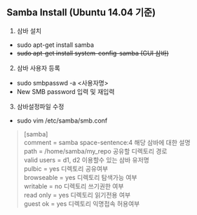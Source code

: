 ## Samba Install (Ubuntu 14.04 기준)
   
1. 삼바 설치
  * sudo apt-get install samba
  * ~~sudo apt-get install system-config-samba (GUI 삼바)~~   

2. 삼바 사용자 등록
  * sudo smbpasswd -a <사용자명>
  * New SMB password 입력 및 재입력 


3. 삼바설정파일 수정
  * sudo vim /etc/samba/smb.conf 
  
  > [samba]                      <br/>
  > comment = samba space-sentence:4 해당 삼바에 대한 설명  <br/>
  > path = /home/samba/my_repo   공유할 디렉토리 경로 <br/>
  > valid users = d1, d2         이용할수 있는 삼바 유저명 <br/>
  > pulbic = yes                 디렉토리 공유여부 <br/>
  > browseable = yes             디렉토리 탐색가능 여부 <br/>
  > writable = no                디렉토리 쓰기권한 여부 <br/>
  > read only = yes              디렉토리 읽기전용 여부 <br/>
  > guest ok = yes               디렉토리 익명접속 허용여부


                 
